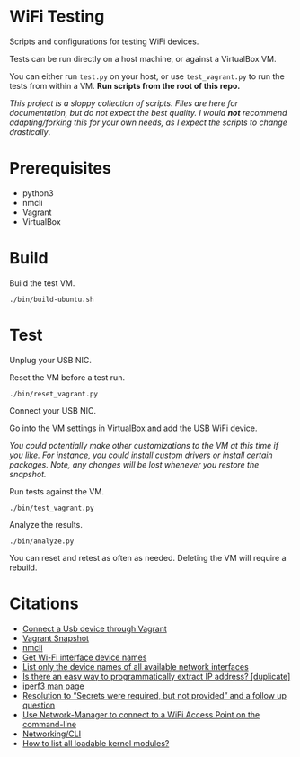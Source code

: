 # WiFi Testing

Scripts and configurations for testing WiFi devices.

Tests can be run directly on a host machine, or against a VirtualBox VM.

You can either run `test.py` on your host, or use `test_vagrant.py` to run the tests from within a VM. **Run scripts from the root of this repo.**

_This project is a sloppy collection of scripts. Files are here for documentation, but do not expect the best quality. I would **not** recommend adapting/forking this for your own needs, as I expect the scripts to change drastically_.

# Prerequisites

* python3
* nmcli
* Vagrant
* VirtualBox

# Build

Build the test VM.

```
./bin/build-ubuntu.sh
```

# Test

Unplug your USB NIC.

Reset the VM before a test run.

```
./bin/reset_vagrant.py
```

Connect your USB NIC.

Go into the VM settings in VirtualBox and add the USB WiFi device.

_You could potentially make other customizations to the VM at this time if you like. For instance, you could install custom drivers or install certain packages. Note, any changes will be lost whenever you restore the snapshot._

Run tests against the VM.

```
./bin/test_vagrant.py
```

Analyze the results.

```
./bin/analyze.py
```

You can reset and retest as often as needed. Deleting the VM will require a rebuild.

# Citations

* [Connect a Usb device through Vagrant](https://code-chronicle.blogspot.com/2014/08/connect-usb-device-through-vagrant.html)
* [Vagrant Snapshot](https://www.vagrantup.com/docs/cli/snapshot.html)
* [nmcli](https://linux.die.net/man/1/nmcli)
* [Get Wi-Fi interface device names](https://unix.stackexchange.com/questions/286721/get-wi-fi-interface-device-names)
* [List only the device names of all available network interfaces](https://superuser.com/questions/203272/list-only-the-device-names-of-all-available-network-interfaces)
* [Is there an easy way to programmatically extract IP address? [duplicate]](https://unix.stackexchange.com/questions/87468/is-there-an-easy-way-to-programmatically-extract-ip-address)
* [iperf3 man page](https://www.mankier.com/1/iperf3)
* [Resolution to “Secrets were required, but not provided” and a follow up question](https://bbs.nextthing.co/t/resolution-to-secrets-were-required-but-not-provided-and-a-follow-up-question/5120)
* [Use Network-Manager to connect to a WiFi Access Point on the command-line](https://askubuntu.com/questions/8322/use-network-manager-to-connect-to-a-wifi-access-point-on-the-command-line)
* [Networking/CLI](https://fedoraproject.org/wiki/Networking/CLI)
* [How to list all loadable kernel modules?](https://unix.stackexchange.com/questions/184877/how-to-list-all-loadable-kernel-modules)
